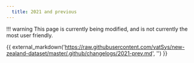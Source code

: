 ```yaml
---
  title: 2021 and previous
---
```


!!! warning
    This page is currently being modified, and is not currently the most user friendly. 

{{ external_markdown('https://raw.githubusercontent.com/vatSys/new-zealand-dataset/master/.github/changelogs/2021-prev.md', '') }}
